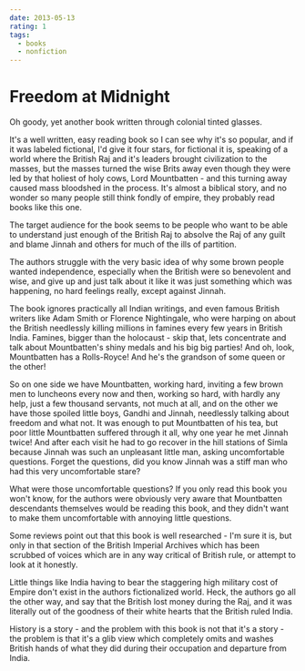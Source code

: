```yaml
---
date: 2013-05-13
rating: 1
tags:
  - books
  - nonfiction
---
```


# Freedom at Midnight

Oh goody, yet another book written through colonial tinted glasses.

It's a well written, easy reading book so I can see why it's so popular, and if it was labeled fictional, I'd give it four stars, for fictional it is, speaking of a world where the British Raj and it's leaders brought civilization to the masses, but the masses turned the wise Brits away even though they were led by that holiest of holy cows, Lord Mountbatten - and this turning away caused mass bloodshed in the process. It's almost a biblical story, and no wonder so many people still think fondly of empire, they probably read books like this one.

The target audience for the book seems to be people who want to be able to understand just enough of the British Raj to absolve the Raj of any guilt and blame Jinnah and others for much of the ills of partition.

The authors struggle with the very basic idea of why some brown people wanted independence, especially when the British were so benevolent and wise, and give up and just talk about it like it was just something which was happening, no hard feelings really, except against Jinnah.

The book ignores practically all Indian writings, and even famous British writers like Adam Smith or Florence Nightingale, who were harping on about the British needlessly killing millions in famines every few years in British India. Famines, bigger than the holocaust - skip that, lets concentrate and talk about Mountbatten's shiny medals and his big big parties! And oh, look, Mountbatten has a Rolls-Royce! And he's the grandson of some queen or the other!

So on one side we have Mountbatten, working hard, inviting a few brown men to luncheons every now and then, working so hard, with hardly any help, just a few thousand servants, not much at all, and on the other we have those spoiled little boys, Gandhi and Jinnah, needlessly talking about freedom and what not. It was enough to put Mountbatten of his tea, but poor little Mountbatten suffered through it all, why one year he met Jinnah twice! And after each visit he had to go recover in the hill stations of Simla because Jinnah was such an unpleasant little man, asking uncomfortable questions. Forget the questions, did you know Jinnah was a stiff man who had this very uncomfortable stare?

What were those uncomfortable questions? If you only read this book you won't know, for the authors were obviously very aware that Mountbatten descendants themselves would be reading this book, and they didn't want to make them uncomfortable with annoying little questions.

Some reviews point out that this book is well researched - I'm sure it is, but only in that section of the British Imperial Archives which has been scrubbed of voices which are in any way critical of British rule, or attempt to look at it honestly.

Little things like India having to bear the staggering high military cost of Empire don't exist in the authors fictionalized world. Heck, the authors go all the other way, and say that the British lost money during the Raj, and it was literally out of the goodness of their white hearts that the British ruled India.

History is a story - and the problem with this book is not that it's a story - the problem is that it's a glib view which completely omits and washes British hands of what they did during their occupation and departure from India.
